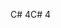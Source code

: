 <span data-ttu-id="a70ae-101">C# 4</span><span class="sxs-lookup"><span data-stu-id="a70ae-101">C# 4</span></span>
